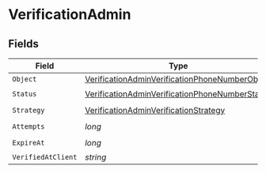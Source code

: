 # VerificationAdmin


## Fields

| Field                                                                                                                       | Type                                                                                                                        | Required                                                                                                                    | Description                                                                                                                 |
| --------------------------------------------------------------------------------------------------------------------------- | --------------------------------------------------------------------------------------------------------------------------- | --------------------------------------------------------------------------------------------------------------------------- | --------------------------------------------------------------------------------------------------------------------------- |
| `Object`                                                                                                                    | [VerificationAdminVerificationPhoneNumberObject](../../Models/Components/VerificationAdminVerificationPhoneNumberObject.md) | :heavy_minus_sign:                                                                                                          | N/A                                                                                                                         |
| `Status`                                                                                                                    | [VerificationAdminVerificationPhoneNumberStatus](../../Models/Components/VerificationAdminVerificationPhoneNumberStatus.md) | :heavy_check_mark:                                                                                                          | N/A                                                                                                                         |
| `Strategy`                                                                                                                  | [VerificationAdminVerificationStrategy](../../Models/Components/VerificationAdminVerificationStrategy.md)                   | :heavy_check_mark:                                                                                                          | N/A                                                                                                                         |
| `Attempts`                                                                                                                  | *long*                                                                                                                      | :heavy_check_mark:                                                                                                          | N/A                                                                                                                         |
| `ExpireAt`                                                                                                                  | *long*                                                                                                                      | :heavy_check_mark:                                                                                                          | N/A                                                                                                                         |
| `VerifiedAtClient`                                                                                                          | *string*                                                                                                                    | :heavy_minus_sign:                                                                                                          | N/A                                                                                                                         |